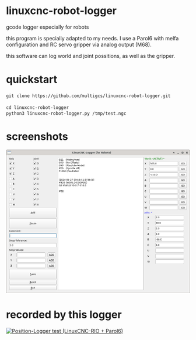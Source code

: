 # linuxcnc-robot-logger

gcode logger especially for robots


this program is specially adapted to my needs.
I use a Parol6 with melfa configuration and RC servo gripper via analog output (M68).

this software can log world and joint possitions, as well as the gripper.



# quickstart
```
git clone https://github.com/multigcs/linuxcnc-robot-logger.git

cd linuxcnc-robot-logger
python3 linuxcnc-robot-logger.py /tmp/test.ngc
```

# screenshots
![logger](./logger.png)


# recorded by this logger
[![Position-Logger test (LinuxCNC-RIO + Parol6)](https://img.youtube.com/vi/Tp3savo-MGs/0.jpg)](https://www.youtube.com/shorts/Tp3savo-MGs "Position-Logger test (LinuxCNC-RIO + Parol6)")

